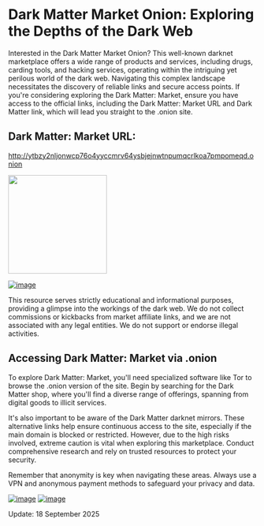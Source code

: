 # Dark Matter Market Onion: Exploring the Depths of the Dark Web

Interested in the Dark Matter Market Onion? This well-known darknet marketplace offers a wide range of products and services, including drugs, carding tools, and hacking services, operating within the intriguing yet perilous world of the dark web. Navigating this complex landscape necessitates the discovery of reliable links and secure access points. If you're considering exploring the Dark Matter: Market, ensure you have access to the official links, including the Dark Matter: Market URL and Dark Matter link, which will lead you straight to the .onion site.

## Dark Matter: Market URL:

http://ytbzy2nljonwcp76o4yyccmrv64ysbjejnwtnpumqcrlkoa7pmpomeqd.onion

[<img src="/assets/open.webp" width="200">](http://ytbzy2nljonwcp76o4yyccmrv64ysbjejnwtnpumqcrlkoa7pmpomeqd.onion)

<a href="http://ytbzy2nljonwcp76o4yyccmrv64ysbjejnwtnpumqcrlkoa7pmpomeqd.onion"><img src="/assets/tall.webp" alt="image" style="max-width: 100%;"><a>

This resource serves strictly educational and informational purposes, providing a glimpse into the workings of the dark web. We do not collect commissions or kickbacks from market affiliate links, and we are not associated with any legal entities. We do not support or endorse illegal activities.

## Accessing Dark Matter: Market via .onion

To explore Dark Matter: Market, you'll need specialized software like Tor to browse the .onion version of the site. Begin by searching for the Dark Matter shop, where you'll find a diverse range of offerings, spanning from digital goods to illicit services.

It's also important to be aware of the Dark Matter darknet mirrors. These alternative links help ensure continuous access to the site, especially if the main domain is blocked or restricted. However, due to the high risks involved, extreme caution is vital when exploring this marketplace. Conduct comprehensive research and rely on trusted resources to protect your security.

Remember that anonymity is key when navigating these areas. Always use a VPN and anonymous payment methods to safeguard your privacy and data.

<a href="http://ytbzy2nljonwcp76o4yyccmrv64ysbjejnwtnpumqcrlkoa7pmpomeqd.onion"><img src="/assets/font.webp" alt="image" style="max-width: 100%;"><a>  <a href="http://ytbzy2nljonwcp76o4yyccmrv64ysbjejnwtnpumqcrlkoa7pmpomeqd.onion"><img src="/assets/web.webp" alt="image" style="max-width: 100%;"><a>

Update:  18 September 2025
